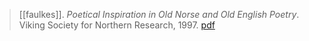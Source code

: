 > [[faulkes]]. *Poetical Inspiration in Old Norse and Old English Poetry*. Viking Society for Northern Research, 1997. [pdf](a-faulkes1997.pdf)